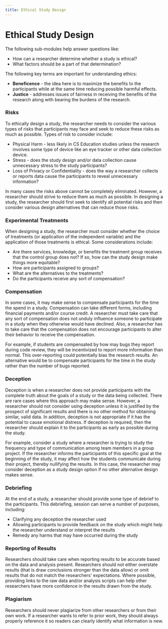 ```yaml
---
title: Ethical Study Design
---
```


# Ethical Study Design

The following sub-modules help answer questions like:
- How can a researcher determine whether a study is ethical?
- What factors should be a part of that determination?

The following key terms are important for understanding ethics:
- **Beneficence** - the idea here is to maximize the benefits to the participants while at the same time reducing possible harmful effects.
- **Justice** - addresses issues of fairness in receiving the benefits of the research along with bearing the burdens of the research.

### Risks
To ethically design a study, the researcher needs to consider the various types of risks that participants may face and seek to reduce these risks as much as possible. Types of risk to consider include:
- Physical Harm - less likely in CS Education studies unless the research involves some type of device like an eye tracker or other data collection device.
- Stress - does the study design and/or data collection cause unnecessary stress to the study participants?
- Loss of Privacy or Confidentiality - does the way a researcher collects or reports data cause the participants to reveal unnecessary information?

In many cases the risks above cannot be completely eliminated. However, a researcher should strive to reduce them as much as possible. In designing a study, the researcher should first seek to identify all potential risks and then consider various design alternatives that can reduce those risks.

### Experimental Treatments
When designing a study, the researcher must consider whether the choice of treatments (or application of the independent variable) and the application of those treatments is ethical. Some considerations include:
- Are there services, knowledge, or benefits the treatment group receives that the control group does not? If so, how can the study design make things more equitable?
- How are participants assigned to groups?
- What are the alternatives to the treatments?
- Do the participants receive any sort of compensation?

### Compensation
In some cases, it may make sense to compensate participants for the time the spend in a study. Compensation can take different forms, including financial payments and/or course credit. A researcher must take care that any sort of compensation does not unduly influence someone to participate in a study when they otherwise would have declined. Also, a researcher has to take care that the compensation does not encourage participants to alter their behavior to receive the compensation.

For example, if students are compensated by how may bugs they report during code review, they will be incentivized to report more information than normal. This over-reporting could potentially bias the research results. An alternative would be to compensate participants for the time in the study rather than the number of bugs reported.

### Deception
Deception is when a researcher does not provide participants with the complete truth about the goals of a study or the data being collected. There are rare cases where this approach may make sense. However, a researcher should not consider using deception unless it is justified by the prospect of significant results and there is no other method for obtaining similar, valid data. In addition, deception is not appropriate if it has the potential to cause emotional distress. If deception is required, then the researcher should explain it to the participants as early as possible during the study.

For example, consider a study where a researcher is trying to study the frequency and type of communication among team members in a group project. If the researcher informs the participants of this specific goal at the beginning of the study, it may affect how the students communicate during their project, thereby nullifying the results. In this case, the researcher may consider deception as a study design option if no other alternative design makes sense.

### Debriefing
At the end of a study, a researcher should provide some type of debrief to the participants. This debriefing, session can serve a number of purposes, including:
- Clarifying any deception the researcher used
- Allowing participants to provide feedback on the study which might help the researcher understand or interpret the results
- Remedy any harms that may have occurred during the study

### Reporting of Results
Researchers should take care when reporting results to be accurate based on the data and analysis present. Researchers should not either overstate results (that is draw conclusions stronger than the data allow) or omit results that do not match the researchers' expectations. Where possible, providing links to the raw data and/or analysis scripts can help other researchers have more confidence in the results drawn from the study.

### Plagiarism
Researchers should never plagiarize from other researchers or from their own work. If a researcher wants to refer to prior work, they should always properly reference it so readers can clearly identify what information is new. 
